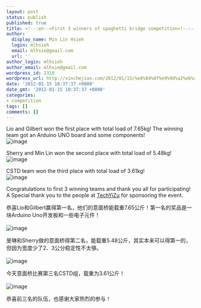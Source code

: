 ```yaml
---
layout: post
status: publish
published: true
title: <!--:en-->First 3 winners of spaghetti bridge competition<!--:--><!--:zh-->意面桥比赛前三名<!--:-->
author:
  display_name: Min Lin Hsieh
  login: mlhsieh
  email: mlhsie@gmail.com
  url: ''
author_login: mlhsieh
author_email: mlhsie@gmail.com
wordpress_id: 2310
wordpress_url: http://xinchejian.com/2012/01/15/%e6%84%8f%e9%9d%a2%e6%a1%a5%e6%af%94%e8%b5%9b%e5%89%8d%e4%b8%89%e5%90%8d/
date: '2012-01-15 18:37:37 +0800'
date_gmt: '2012-01-15 10:37:37 +0800'
categories:
- competition
tags: []
comments: []
---
```

<p><!--:en-->Lio and Gilbert won the first place with total load of 7.65kg! The winning team got an Arduino UNO board and some components!<br />
<img class="alignnone" title="" src="http://xinchejian.com/wp-content/uploads/2012/01/wpid-IMG_20120115_150530.jpg" alt="image" /></p>
<p>Sherry and Min Lin won the second place with total load of 5.48kg!<br />
<img class="alignnone" title="" src="http://xinchejian.com/wp-content/uploads/2012/01/wpid-IMG_20120115_150500.jpg" alt="image" /></p>
<p>CSTD team won the third place with total load of 3.61kg!<br />
<img class="alignnone" title="" src="http://xinchejian.com/wp-content/uploads/2012/01/wpid-IMG_20120115_150844.jpg" alt="image" /></p>
<p>Congratulations to first 3 winning teams and thank you all for participating! A Special thank you to the people at <a href="http://techyizu.org/" target="_blank">TechYiZu</a> for sponsoring the event.<!--:--><!--:zh-->
<p>恭喜Lio和Gilbert赢得第一名，他们的意面桥能载重7.65公斤！第一名的奖品是一块Arduino Uno开发板和一些电子元件！<br /><br />
<img class="alignnone" title="" src="http://xinchejian.com/wp-content/uploads/2012/01/wpid-IMG_20120115_150530.jpg" alt="image" /></p></p>
<p>旻琳和Sherry做的意面桥得第二名，能载重5.48公斤，其实本来可以得第一的，但因为宽度少了2、3公分稳定性不太够。<br /><br />
<img class="alignnone" title="" src="http://xinchejian.com/wp-content/uploads/2012/01/wpid-IMG_20120115_150500.jpg" alt="image" /></p></p>
<p>今天意面桥比赛第三名CSTD组，载重为3.61公斤！<br /><br />
<img class="alignnone" title="" src="http://xinchejian.com/wp-content/uploads/2012/01/wpid-IMG_20120115_150844.jpg" alt="image" /></p></p>
<p>恭喜前三名的队伍，也感谢大家热烈的参与！</p><br />
<!--:--></p>
